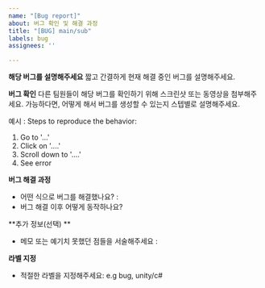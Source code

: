 ```yaml
---
name: "[Bug report]"
about: 버그 확인 및 해결 과정
title: "[BUG] main/sub"
labels: bug
assignees: ''

---
```


**해당 버그를 설명해주세요**
짧고 간결하게 현재 해결 중인 버그를 설명해주세요.

**버그 확인**
다른 팀원들이 해당 버그를 확인하기 위해 스크린샷 또는 동영상을 첨부해주세요. 가능하다면, 어떻게 해서 버그를 생성할 수 있는지 스텝별로 설명해주세요. 


예시 : Steps to reproduce the behavior:
1. Go to '...'
2. Click on '....'
3. Scroll down to '....'
4. See error

**버그 해결 과정**
- 어떤 식으로 버그를 해결했나요? : 
- 버그 해결 이후 어떻게 동작하나요? 

**추가 정보(선택) **
- 메모 또는 예기치 못했던 점들을 서술해주세요 : 

**라벨 지정** 
- 적절한 라벨을 지정해주세요: e.g bug, unity/c#
